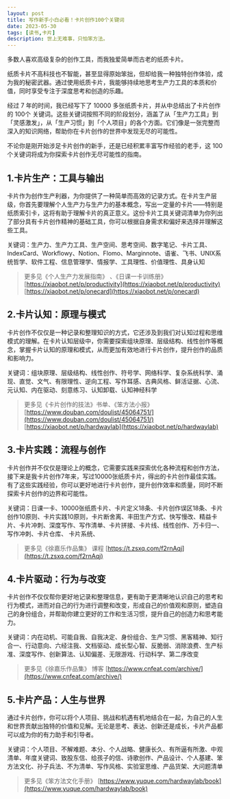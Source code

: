 ```yaml
---
layout: post
title: 写作新手小白必看！卡片创作100个关键词
date: 2023-05-30
tags: [读书,卡片]
description: 世上无难事，只怕笨方法。
---
```



多数人喜欢高级复杂的创作工具，而我独爱简单而古老的纸质卡片。

纸质卡片不高科技也不智能，甚至显得原始笨拙，但却给我一种独特创作体验，成为我的秘密武器。通过使用纸质卡片，我能够持续地思考生产力工具的本质和价值，同时享受专注于深度思考和创造的乐趣。

经过 7 年的时间，我已经写下了 10000 多张纸质卡片，并从中总结出了卡片创作的 100个 关键词。这些关键词按照不同的阶段划分，涵盖了从「生产力工具」到「灵感激发」，从「生产习惯」到「个人项目」的各个方面。它们像是一张完整而深入的知识网络，帮助你在卡片创作的世界中发现无尽的可能性。

不论你是刚开始涉足卡片创作的新手，还是已经积累丰富写作经验的老手，这 100 个关键词将成为你探索卡片创作无尽可能性的指南。

## 1.卡片生产：工具与输出

卡片作为创作生产利器，为你提供了一种简单而高效的记录方式。在卡片生产层级，你首先要理解个人生产力与生产力的基本概念，写出一定量的卡片——特别是纸质索引卡，这将有助于理解卡片的真正意义。这份卡片工具关键词清单为你列出了部分具有卡片创作精神的基础工具，你可以根据自身需求和偏好来选择并理解这些工具。

关键词：生产力、生产力工具、生产空间、思考空间、数字笔记、卡片工具、IndexCard、Workflowy、Notion、Flomo、Marginnote、语雀、飞书、UNIX系统哲学、软件工程、信息管理学、情报学、工具理性、价值理性、具身认知

> 更多见《个人生产力发展指南》 、《日课一卡训练册》
[https://xiaobot.net/p/productivity](https://xiaobot.net/p/productivity)
[https://xiaobot.net/p/onecard](https://xiaobot.net/p/onecard)

## 2.卡片认知：原理与模式

卡片创作不仅仅是一种记录和整理知识的方式，它还涉及到我们对认知过程和思维模式的理解。在卡片认知层级中，你需要探索组块原理、层级结构、线性创作等概念，掌握卡片认知的原理和模式，从而更加有效地进行卡片创作，提升创作的品质和影响力。

关键词：组块原理、层级结构、线性创作、符号学、网络科学、复杂系统科学、涌现、直觉、文气、有限理性、逆向工程、写作耳感、古典风格、鲜活证据、心流、元认知、内在驱动、刻意练习、认知卸载、认知神经科学

> 更多见《卡片创作的技法》书单、《笨方法小报》
[https://www.douban.com/doulist/45064751/](https://www.douban.com/doulist/45064751/)
[https://xiaobot.net/p/hardwaylab](https://xiaobot.net/p/hardwaylab)

## 3.卡片实践：流程与创作

卡片创作并不仅仅是理论上的概念，它需要实践来探索优化各种流程和创作方法，接下来是我卡片创作7年来，写过10000张纸质卡片，得出的卡片创作最佳实践。有了这些实践经验，你可以更好地进行卡片创作，提升创作效率和质量，同时不断探索卡片创作的边界和可能性。

关键词：日课一卡、10000张纸质卡片、卡片定义18条、卡片创作误区18条、卡片创作10原则、卡片实践10原则，卡片断舍离、丰田生产方式、快写慢改、精益卡片、卡片冲刺、深度写作、写作清单、卡片拼接、卡片线、线性创作、万卡归一、写作冲刺、卡片仓库、 卡片系统、
 
> 更多见《徐嘉乐作品集》 课程
[https://t.zsxq.com/f2rnAqj](https://t.zsxq.com/f2rnAqj)


## 4.卡片驱动：行为与改变

卡片创作不仅仅帮你更好地记录和整理信息，更有助于更清晰地认识自己的思考和行为模式，进而对自己的行为进行调整和改变，形成自己的价值观和原则，塑造自己的身份组合，并帮助你建立更好的工作和生活习惯，提升自己的创造力和思考能力。

关键词：内在动机、可能自我、自我决定、身份组合、生产习惯、黑客精神、知行合一、行动意向、六经注我、文档驱动、成长型心智、反脆弱、消除浪费、生产标准、深度写作、创新算法、认知偏差、无限游戏、行动科学、第二序改变

> 更多见《徐嘉乐作品集》 博客
[https://www.cnfeat.com/archive/](https://www.cnfeat.com/archive/)

## 5.卡片产品：人生与世界

通过卡片创作，你可以将个人项目、挑战和机遇有机地结合在一起，为自己的人生和世界贡献出独特的价值和见解。无论是思考、表达、创新还是成长，卡片产品都可以成为你的有力助手和引导者。

关键词：个人项目、不解难题、本分、个人战略、健康长久、有所逼有所激、中观清单、年度关键词、致股东信、给孩子的信、诗歌创作、产品设计、个人基建、笨方法文化、孙子兵法、不为清单、写作风格、实验室思维、产品货架、大问题清单

> 更多见《笨方法文化手册》 
[https://www.yuque.com/hardwaylab/book](https://www.yuque.com/hardwaylab/book)



